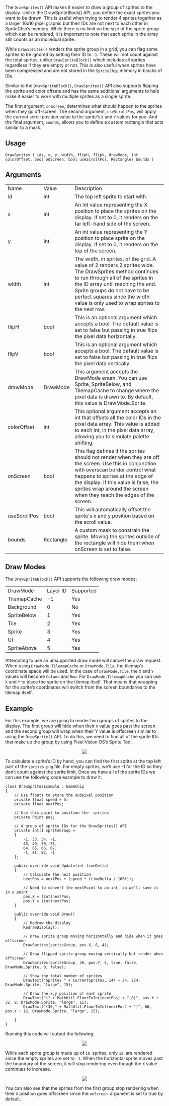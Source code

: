The `DrawSprites()` API makes it easier to draw a group of sprites to the display. Unlike the DrawSpriteBlock() API, you define the exact sprites you want to be drawn. This is useful when trying to render 4 sprites together as a larger 16x16 pixel graphic but their IDs are not next to each other in SpriteChip’s memory. While there is no limit on the size of the sprite group which can be rendered, it is important to note that each sprite in the array still counts as an individual sprite. 

While `DrawSprites()` renders the sprite group in a grid, you can flag some sprites to be ignored by setting their ID to `-1`. These will not count against the total sprites, unlike `DrawSpriteBlock()` which includes all sprites regardless if they are empty or not. This is also useful when sprites have been compressed and are not stored in the `SpriteChip` memory in blocks of IDs.

Similar to the `DrawSpriteBlock()`, `DrawSprites()` API also supports flipping the sprite and color offsets and has the same additional arguments to help make it easier to work with multiple sprites as a single sprite.

The first argument, `onScreen`, determines what should happen to the sprites when they go off-screen. The second argument, `useScrollPos`, will apply the current scroll position value to the sprite’s `X` and `Y` values for you. And the final argument, `bounds`, allows you to define a custom rectangle that acts similar to a mask.

## Usage

`DrawSprites ( ids, x, y, width, flipH, flipV, drawMode, int colorOffset, bool onScreen, bool useScrollPos, Rectangle? bounds )`

## Arguments

<table>
  <tr>
    <td>Name</td>
    <td>Value</td>
    <td>Description</td>
  </tr>
  <tr>
    <td>id</td>
    <td>int</td>
    <td>The top left sprite to start with.</td>
  </tr>
  <tr>
    <td>x</td>
    <td>int</td>
    <td>An int value representing the X position to place the sprites on the display. If set to 0, it renders on the far left-hand side of the screen.</td>
  </tr>
  <tr>
    <td>y</td>
    <td>int</td>
    <td>An int value representing the Y position to place sprite on the display. If set to 0, it renders on the top of the screen.</td>
  </tr>
  <tr>
    <td>width</td>
    <td>int</td>
    <td>The width, in sprites, of the grid. A value of 2 renders 2 sprites wide. The DrawSprites method continues to run through all of the sprites in the ID array until reaching the end. Sprite groups do not have to be perfect squares since the width value is only used to wrap sprites to the next row.</td>
  </tr>
  <tr>
    <td>flipH</td>
    <td>bool</td>
    <td>This is an optional argument which accepts a bool. The default value is set to false but passing in true flips the pixel data horizontally.</td>
  </tr>
  <tr>
    <td>flipV</td>
    <td>bool</td>
    <td>This is an optional argument which accepts a bool. The default value is set to false but passing in true flips the pixel data vertically.</td>
  </tr>
  <tr>
    <td>drawMode</td>
    <td>DrawMode</td>
    <td>This argument accepts the DrawMode enum. You can use Sprite, SpriteBelow, and TilemapCache to change where the pixel data is drawn to. By default, this value is DrawMode.Sprite.</td>
  </tr>
  <tr>
    <td>colorOffset</td>
    <td>int</td>
    <td>This optional argument accepts an int that offsets all the color IDs in the pixel data array. This value is added to each int, in the pixel data array, allowing you to simulate palette shifting.</td>
  </tr>
  <tr>
    <td>onScreen</td>
    <td>bool</td>
    <td>This flag defines if the sprites should not render when they are off the screen. Use this in conjunction with overscan border control what happens to sprites at the edge of the display. If this value is false, the sprites wrap around the screen when they reach the edges of the screen.</td>
  </tr>
  <tr>
    <td>useScrollPos</td>
    <td>bool</td>
    <td>This will automatically offset the sprite's x and y position based on the scroll value.</td>
  </tr>
  <tr>
    <td>bounds</td>
    <td>Rectangle</td>
    <td>A custom mask to constrain the sprite. Moving the sprites outside of the rectangle will hide them when onScreen is set to false.</td>
  </tr>
</table>


## Draw Modes

The `DrawSpriteBlock()` API supports the following draw modes:

<table>
  <tr>
    <td>DrawMode</td>
    <td>Layer ID</td>
    <td>Supported</td>
  </tr>
  <tr>
    <td>TilemapCache</td>
    <td>-1</td>
    <td>Yes</td>
  </tr>
  <tr>
    <td>Background</td>
    <td>0</td>
    <td>No</td>
  </tr>
  <tr>
    <td>SpriteBelow</td>
    <td>1</td>
    <td>Yes</td>
  </tr>
  <tr>
    <td>Tile</td>
    <td>2</td>
    <td>Yes</td>
  </tr>
  <tr>
    <td>Sprite</td>
    <td>3</td>
    <td>Yes</td>
  </tr>
  <tr>
    <td>UI</td>
    <td>4</td>
    <td>Yes</td>
  </tr>
  <tr>
    <td>SpriteAbove</td>
    <td>5</td>
    <td>Yes</td>
  </tr>
</table>


Attempting to use an unsupported draw mode will cancel the draw request. When using `DrawMode.TilemapCache` or `DrawMode.Tile`, the tilemap’s coordinate space will be used. In the case of `DrawMode.Tile`, the `X` and `Y` values will become `Column` and `Row`. For `DrawMode.TilemapCache` you can use `X` and `Y` to place the sprite on the tilemap itself. That means that wrapping for the sprite’s coordinates will switch from the screen boundaries to the tilemap itself.

## Example

For this example, we are going to render two groups of sprites to the display. The first group will hide when their `X` value goes past the screen and the second group will wrap when their Y value is offscreen similar to using the `DrawSprite()` API. To do this, we need to find all of the sprite IDs that make up the group by using Pixel Vision OS’s Sprite Tool.

<p style="text-align:center"><img src="images/DrawSprites_image_0.png" /></p>

To calculate a sprite’s ID by hand, you can find the first sprite at the top left part of the `sprites.png` file. For empty sprites, we’ll use -1 for the ID so they don’t count against the sprite limit. Once we have all of the sprite IDs we can use the following code example to draw it:

    class DrawSpritesExample : GameChip
    {
        // Use floats to store the subpixel position
        private float speed = 5;
        private float nextPos;

        // Use this point to position the  sprites
        private Point pos;

        // A group of sprite IDs for the DrawSprites() API
        private int[] spriteGroup =
        {
            -1, 33, 34, -1,
            48, 49, 50, 51,
            64, 65, 66, 67,
            -1, 81, 82, -1
        };

        public override void Update(int timeDelta)
        {
            // Calculate the next position
            nextPos = nextPos + (speed * (timeDelta / 100f));

            // Need to convert the nextPoint to an int, so we'll save it in a point
            pos.X = (int)nextPos;
            pos.Y = (int)nextPos;
        }

        public override void Draw()
        {
            // Redraw the display
            RedrawDisplay();

            // Draw sprite group moving horizontally and hide when it goes offscreen
            DrawSprites(spriteGroup, pos.X, 8, 4);

            // Draw flipped sprite group moving vertically but render when offscreen
            DrawSprites(spriteGroup, 36, pos.Y, 4, true, false, DrawMode.Sprite, 0, false);

            // Show the total number of sprites
            DrawText("Sprites " + CurrentSprites, 144 + 24, 224, DrawMode.Sprite, "large", 15);

            // Draw the x,y position of each sprite
            DrawText("(" + MathUtil.FloorToInt(nextPos) + ",8)", pos.X + 32, 8, DrawMode.Sprite, "large", 15);
            DrawText("(36," + MathUtil.FloorToInt(nextPos) + ")", 66, pos.Y + 12, DrawMode.Sprite, "large", 15);

        }
    }

Running this code will output the following:

<p style="text-align:center"><img src="images/DrawSpritesOutput_image_0.png" /></p>

While each sprite group is made up of `16 `sprites, only `12 `are rendered since the empty sprites are set to `-1`. When the horizontal sprite moves past the boundary of the screen, it will stop rendering even though the `X` value continues to increase. 

<p style="text-align:center"><img src="images/DrawSpritesOutput_image_1.png" /></p>

You can also see that the sprites from the first group stop rendering when their `X` position goes offscreen since the `onScreen `argument is set to true by default.

